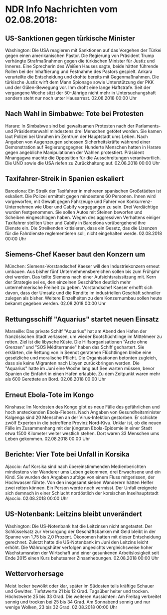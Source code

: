 # NDR Info Nachrichten vom 02.08.2018:


## US-Sanktionen gegen türkische Minister
Washington: 	Die USA reagieren mit Sanktionen auf das Vorgehen der Türkei gegen einen amerikanischen Pastor. Die Regierung von Präsident Trump verhängte Strafmaßnahmen gegen die türkischen Minister für Justiz und Inneres. Eine Sprecherin des Weißen Hauses sagte, beide hätten führende Rollen bei der Inhaftierung und Festnahme des  Pastors gespielt. Ankara verurteilte die Entscheidung und drohte bereits mit Gegenmaßnahmen. Die türkische Justiz wirft dem Mann Spionage sowie Unterstützung der PKK und der Gülen-Bewegung vor. Ihm droht eine lange Haftstrafe. Seit der vergangene Woche sitzt der 50-Jährige nicht mehr in Untersuchungshaft sondern steht nur noch unter Hausarrest. 02.08.2018 00:00 Uhr 

## Nach Wahl in Simbabwe: Tote bei Protesten
Harare: In Simbabwe sind bei gewaltsamen Protesten nach der Parlaments- und Präsidentenwahl mindestens drei Menschen getötet worden. Sie kamen laut Polizei bei Unruhen im Zentrum der Hauptstadt ums Leben. Nach Angaben von Augenzeugen schossen Sicherheitskräfte während einer Demonstration auf Regierungsgegner. Hunderte Menschen hatten in Harare gegen angebliche Manipulationen der Wahlen protestiert. Präsident Mnangagwa machte die Opposition für die Ausschreitungen verantwortlich. Die UNO sowie die USA riefen zu Zurückhaltung auf. 02.08.2018 00:00 Uhr 

## Taxifahrer-Streik in Spanien eskaliert
Barcelona: Ein Streik der Taxifahrer in mehreren spanischen Großstädten ist eskaliert. Die Polizei ermittelt gegen mindestens 60 Personen. Ihnen wird vorgeworfen, mit Gewalt gegen Fahrzeuge und Fahrer von Konkurrenz-Unternehmen wie Uber und Cabify vorgegangen zu sein. Drei Verdächtige wurden festgenommen. Sie sollen Autos mit Steinen beworfen und Scheiben eingeschlagen haben. Wegen des aggressiven Verhaltens einiger Taxifahrer stellten Uber und Cabify in Barcelona vorübergehend ihre Dienste ein. Die Streikenden kritisieren, dass ein Gesetz, das die Lizenzen für die Fahrdienste reglementieren soll, nicht eingehalten werde. 02.08.2018 00:00 Uhr 

## Siemens-Chef Kaeser baut den Konzern um
München: Siemens-Vorstandschef Kaeser will den Industriekonzern erneut umbauen. Aus bisher fünf Unternehmensbereichen sollen bis zum Frühjahr drei werden. Das teilte Siemens nach einer Aufsichtsratssitzung mit. Kern der Strategie sei es, den einzelnen Geschäften deutlich mehr unternehmerische Freiheit zu geben. Vorstandschef Kaeser erhofft sich davon, dass der Umsatz und die Rendite im industriellen Geschäft schneller zulegen als bisher. Weitere Einzelheiten zu dem Konzernumbau sollen heute bekannt gegeben werden. 02.08.2018 00:00 Uhr 

## Rettungsschiff "Aquarius" startet neuen Einsatz
Marseille:    Das private Schiff "Aquarius" hat am Abend den Hafen der französischen Stadt verlassen, um wieder Bootsflüchtlinge im Mittelmeer zu retten. Ziel ist die libysche Küste. Die Hilfsorganisationen "Ärzte ohne Grenzen" und "SOS Méditerranée" haben das Schiff gechartert. Sie erklärten, die Rettung von in Seenot geratenen Flüchtlingen bleibe eine gesetzliche und moralische Pflicht. Die Organisationen betonten zugleich, dass sie keine Migranten nach Libyen zurückbringen werden. Die "Aquarius" hatte im Juni eine Woche lang auf See warten müssen, bevor Spanien die Einfahrt in einen Hafen erlaubte. Zu dem Zeitpunkt waren mehr als 600 Gerettete an Bord. 02.08.2018 00:00 Uhr 

## Erneut Ebola-Tote im Kongo
Kinshasa: Im Nordosten des Kongo gibt es neue Fälle des gefährlichen und hoch ansteckenden Ebola-Fiebers. Nach Angaben von Gesundheitsminister Kalgenga sind 20 Menschen an der Virus-Infektion gestorben. Er schickte zwölf Experten in die betroffene Provinz Nord-Kivu. Unklar ist, ob die neuen Fälle im Zusammenhang mit der jüngsten Ebola-Epidemie in einer Stadt etwa 1500 Kilometer weiter westlich stehen. Dort waren 33 Menschen ums Leben gekommen. 02.08.2018 00:00 Uhr 

## Berichte: Vier Tote bei Unfall in Korsika
Ajaccio: Auf Korsika sind nach übereinstimmenden Medienberichten mindestens vier Wanderer ums Leben gekommen, drei Erwachsene und ein Kind. Sie wurden den Angaben zufolge von einem Fluss mitgerissen, der Hochwasser führte. Von den insgesamt sieben Wanderern hätten Helfer zwei retten können. Ein Person werde noch vermisst. Der Unfall ereignete sich demnach in einer Schlucht nordöstlich der korsischen Inselhauptstadt Ajaccio. 02.08.2018 00:00 Uhr 

## US-Notenbank: Leitzins bleibt unverändert
Washington: Die US-Notenbank hat die Leitzinsen nicht angetastet. Der Schlüsselsatz zur Versorgung der Geschäftsbanken mit Geld bleibt in der Spanne von 1,75 bis 2,0 Prozent. Ökonomen hatten mit dieser Entscheidung gerechnet. Zuletzt hatte die US-Notenbank im Juni den Leitzins leicht erhöht. Die Währungshüter verfolgen angesichts vergleichsweise hoher Wachstumsraten der Wirtschaft und einer gesunkenen Arbeitslosigkeit seit Ende 2015 einen Kurs behutsamer Zinsanhebungen. 02.08.2018 00:00 Uhr 

## Wettervorhersage
Meist locker bewölkt oder klar, später im Südosten teils kräftige Schauer und Gewitter. Tiefstwerte 21 bis 12 Grad. Tagsüber heiter und trocken. Höchstwerte 25 bis 33 Grad. Die weiteren Aussichten: Am Freitag verbreitet sonnig und trocken bei 25 bis 34 Grad. Am Sonnabend sonnig und nur wenige Wolken, 23 bis 32 Grad. 02.08.2018 00:00 Uhr 
